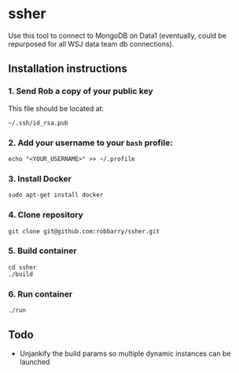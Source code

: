 # ssher

Use this tool to connect to MongoDB on Data1 (eventually, could be repurposed for all WSJ data team db connections).

## Installation instructions

### 1. Send Rob a copy of your public key

This file should be located at:

	~/.ssh/id_rsa.pub

### 2. Add your username to your `bash` profile:

	echo "<YOUR_USERNAME>" >> ~/.profile

### 3. Install Docker

	sudo apt-get install docker

### 4. Clone repository

	git clone git@github.com:robbarry/ssher.git

### 5. Build container

	cd ssher
	./build

### 6. Run container

	./run

## Todo

* Unjankify the build params so multiple dynamic instances can be launched
